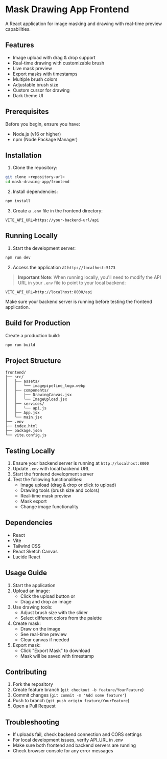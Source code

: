 # Mask Drawing App Frontend

A React application for image masking and drawing with real-time preview capabilities.

## Features

- Image upload with drag & drop support
- Real-time drawing with customizable brush
- Live mask preview
- Export masks with timestamps
- Multiple brush colors
- Adjustable brush size
- Custom cursor for drawing
- Dark theme UI

## Prerequisites

Before you begin, ensure you have:
- Node.js (v16 or higher)
- npm (Node Package Manager)

## Installation

1. Clone the repository:
```bash
git clone <repository-url>
cd mask-drawing-app/frontend
```

2. Install dependencies:
```bash
npm install
```

3. Create a `.env` file in the frontend directory:
```env
VITE_API_URL=https://your-backend-url/api
```

## Running Locally

1. Start the development server:
```bash
npm run dev
```

2. Access the application at `http://localhost:5173`

> **Important Note**: When running locally, you'll need to modify the API URL in your `.env` file to point to your local backend:
```env
VITE_API_URL=http://localhost:8000/api
```
Make sure your backend server is running before testing the frontend application.

## Build for Production

Create a production build:
```bash
npm run build
```

## Project Structure

```
frontend/
├── src/
│   ├── assets/
│   │   └── imagepipeline_logo.webp
│   ├── components/
│   │   ├── DrawingCanvas.jsx
│   │   └── ImageUpload.jsx
│   ├── services/
│   │   └── api.js
│   ├── App.jsx
│   └── main.jsx
├── .env
├── index.html
├── package.json
└── vite.config.js
```

## Testing Locally

1. Ensure your backend server is running at `http://localhost:8000`
2. Update `.env` with local backend URL
3. Start the frontend development server
4. Test the following functionalities:
   - Image upload (drag & drop or click to upload)
   - Drawing tools (brush size and colors)
   - Real-time mask preview
   - Mask export
   - Change image functionality

## Dependencies

- React
- Vite
- Tailwind CSS
- React Sketch Canvas
- Lucide React

## Usage Guide

1. Start the application
2. Upload an image:
   - Click the upload button or
   - Drag and drop an image
3. Use drawing tools:
   - Adjust brush size with the slider
   - Select different colors from the palette
4. Create mask:
   - Draw on the image
   - See real-time preview
   - Clear canvas if needed
5. Export mask:
   - Click "Export Mask" to download
   - Mask will be saved with timestamp

## Contributing

1. Fork the repository
2. Create feature branch (`git checkout -b feature/YourFeature`)
3. Commit changes (`git commit -m 'Add some feature'`)
4. Push to branch (`git push origin feature/YourFeature`)
5. Open a Pull Request

## Troubleshooting

- If uploads fail, check backend connection and CORS settings
- For local development issues, verify API_URL in .env
- Make sure both frontend and backend servers are running
- Check browser console for any error messages
